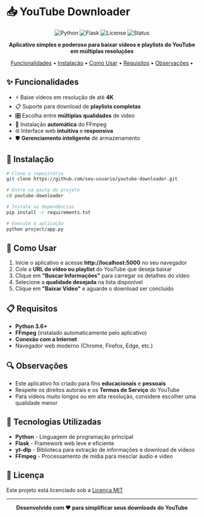 # 📥 YouTube Downloader

<div align="center">
  
![Python](https://img.shields.io/badge/Python-3.6+-blue.svg)
![Flask](https://img.shields.io/badge/Flask-2.0+-green.svg)
![License](https://img.shields.io/badge/License-MIT-orange.svg)
![Status](https://img.shields.io/badge/Status-Ativo-brightgreen.svg)

**Aplicativo simples e poderoso para baixar vídeos e playlists do YouTube em múltiplas resoluções**

[Funcionalidades](#-funcionalidades) • 
[Instalação](#-instalação) • 
[Como Usar](#-como-usar) • 
[Requisitos](#-requisitos) • 
[Observações](#-observações) •

</div>

## ✨ Funcionalidades

- ⚡ Baixe vídeos em resolução de até **4K**
- 📋 Suporte para download de **playlists completas**
- 🎛️ Escolha entre **múltiplas qualidades** de vídeo
- 🔄 Instalação **automática** do FFmpeg
- 🌐 Interface web **intuitiva** e **responsiva**
- 🛡️ **Gerenciamento inteligente** de armazenamento

## 🚀 Instalação

```bash
# Clone o repositório
git clone https://github.com/seu-usuario/youtube-downloader.git

# Entre na pasta do projeto
cd youtube-downloader

# Instale as dependências
pip install -r requirements.txt

# Execute a aplicação
python project/app.py
```

## 📝 Como Usar

1. Inicie o aplicativo e acesse **http://localhost:5000** no seu navegador
2. Cole a **URL do vídeo ou playlist** do YouTube que deseja baixar
3. Clique em **"Buscar Informações"** para carregar os detalhes do vídeo
4. Selecione a **qualidade desejada** na lista disponível
5. Clique em **"Baixar Vídeo"** e aguarde o download ser concluído

## 📋 Requisitos

- **Python 3.6+**
- **FFmpeg** (instalado automaticamente pelo aplicativo)
- **Conexão com a Internet**
- Navegador web moderno (Chrome, Firefox, Edge, etc.)

## 🔍 Observações

- Este aplicativo foi criado para fins **educacionais** e **pessoais**
- Respeite os direitos autorais e os **Termos de Serviço** do YouTube
- Para vídeos muito longos ou em alta resolução, considere escolher uma qualidade menor

## 🧰 Tecnologias Utilizadas

- **Python** - Linguagem de programação principal
- **Flask** - Framework web leve e eficiente
- **yt-dlp** - Biblioteca para extração de informações e download de vídeos
- **FFmpeg** - Processamento de mídia para mesclar áudio e vídeo

## 📜 Licença

Este projeto está licenciado sob a [Licença MIT](LICENSE)

---

<div align="center">
  
**Desenvolvido com ❤️ para simplificar seus downloads do YouTube**

</div>
